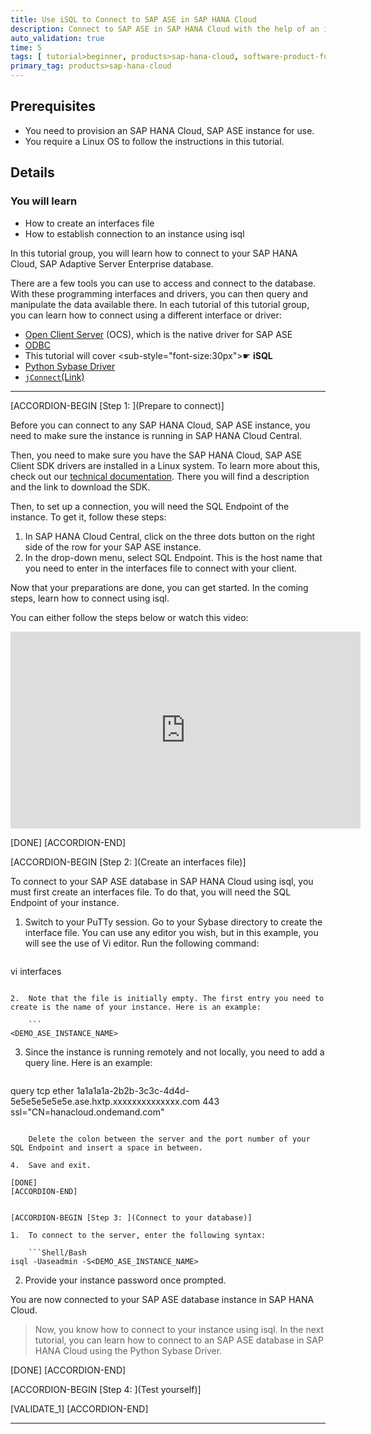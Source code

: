 ```yaml
---
title: Use iSQL to Connect to SAP ASE in SAP HANA Cloud
description: Connect to SAP ASE in SAP HANA Cloud with the help of an interfaces file using isql.
auto_validation: true
time: 5
tags: [ tutorial>beginner, products>sap-hana-cloud, software-product-function>sap-hana-cloud\,-sap-adaptive-server-enterprise]
primary_tag: products>sap-hana-cloud
---
```


## Prerequisites
- You need to provision an SAP HANA Cloud, SAP ASE instance for use.
- You require a Linux OS to follow the instructions in this tutorial.

## Details
### You will learn
- How to create an interfaces file
- How to establish connection to an instance using isql


In this tutorial group, you will learn how to connect to your SAP HANA Cloud, SAP Adaptive Server Enterprise database.

There are a few tools you can use to access and connect to the database. With these programming interfaces and drivers, you can then query and manipulate the data available there.
In each tutorial of this tutorial group, you can learn how to connect using a different interface or driver:

-	[Open Client Server](hana-cloud-ase-cloud-connection-1) (OCS), which is the native driver for SAP ASE
- [ODBC](hana-cloud-ase-cloud-connection-2)
-	This tutorial will cover <sub-style="font-size:30px">&#9755;</sub> **iSQL**
-	[Python Sybase Driver](hana-cloud-ase-cloud-connection-4)
-	[`jConnect`(Link)](hana-cloud-ase-cloud-connection-5)

---

[ACCORDION-BEGIN [Step 1: ](Prepare to connect)]


Before you can connect to any SAP HANA Cloud, SAP ASE instance, you need to make sure the instance is running in SAP HANA Cloud Central.

Then, you need to make sure you have the SAP HANA Cloud, SAP ASE Client SDK drivers are installed in a Linux system. To learn more about this, check out our [technical documentation](https://help.sap.com/viewer/46353c3b724f4934bb0671dd82044acd/LATEST/en-US/c3cf39f75b744b8799a01a9a154f2e9c.html). There you will find a description and the link to download the SDK.

Then, to set up a connection, you will need the SQL Endpoint of the instance. To get it, follow these steps:

1.	In SAP HANA Cloud Central, click on the three dots button on the right side of the row for your SAP ASE instance.
2.	In the drop-down menu, select SQL Endpoint. This is the host name that you need to enter in the interfaces file to connect with your client.

Now that your preparations are done, you can get started. In the coming steps, learn how to connect using isql.

You can either follow the steps below or watch this video:
<iframe width="560" height="315" src="https://www.youtube.com/embed/bapd_ncOPzI" frameborder="0" allowfullscreen></iframe>

[DONE]
[ACCORDION-END]

[ACCORDION-BEGIN [Step 2: ](Create an interfaces file)]

To connect to your SAP ASE database in SAP HANA Cloud using isql, you must first create an interfaces file. To do that, you will need the SQL Endpoint of your instance.

1.	Switch to your PuTTy session. Go to your Sybase directory to create the interface file. You can use any editor you wish, but in this example, you will see the use of Vi editor. Run the following command:

    ```Shell/Bash
vi interfaces
```

2.	Note that the file is initially empty. The first entry you need to create is the name of your instance. Here is an example:

    ```
<DEMO_ASE_INSTANCE_NAME>
```
3.	Since the instance is running remotely and not locally, you need to add a query line. Here is an example:

    ```
query tcp ether 1a1a1a1a-2b2b-3c3c-4d4d-5e5e5e5e5e5e.ase.hxtp.xxxxxxxxxxxxxx.com 443 ssl="CN=hanacloud.ondemand.com"
```

    Delete the colon between the server and the port number of your SQL Endpoint and insert a space in between.

4.	Save and exit.

[DONE]
[ACCORDION-END]


[ACCORDION-BEGIN [Step 3: ](Connect to your database)]

1.	To connect to the server, enter the following syntax:

    ```Shell/Bash
isql -Uaseadmin -S<DEMO_ASE_INSTANCE_NAME>
```

2.	Provide your instance password once prompted.

You are now connected to your SAP ASE database instance in SAP HANA Cloud.

> Now, you know how to connect to your instance using isql. In the next tutorial, you can learn how to connect to an SAP ASE database in SAP HANA Cloud using the Python Sybase Driver.



[DONE]
[ACCORDION-END]

[ACCORDION-BEGIN [Step 4: ](Test yourself)]



[VALIDATE_1]
[ACCORDION-END]

---

